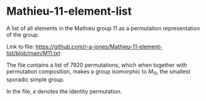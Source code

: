 # Mathieu-11-element-list
A list of all elements in the Mathieu group 11 as a permutation representation of the group.

Link to file: https://github.com/r-a-jones/Mathieu-11-element-list/blob/main/M11.txt

The file contains a list of $7920$ permutations, which when together with permutation composition, makes a group isomorphic to $M_{11}$, the smallest sporadic simple group.

In the file, $e$ denotes the identity permutation.
